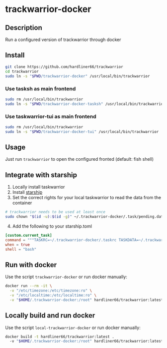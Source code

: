# trackwarrior-docker

## Description
Run a configured version of trackwarrior through docker

## Install
```sh
git clone https://github.com/hardliner66/trackwarrior
cd trackwarrior
sudo ln -s "$PWD/trackwarrior-docker" /usr/local/bin/trackwarrior
```

### Use tasksh as main frontend
```sh
sudo rm /usr/local/bin/trackwarrior
sudo ln -s "$PWD/trackwarrior-docker-tasksh" /usr/local/bin/trackwarrior
```

### Use taskwarrior-tui as main frontend
```sh
sudo rm /usr/local/bin/trackwarrior
sudo ln -s "$PWD/trackwarrior-docker-tui" /usr/local/bin/trackwarrior
```

## Usage
Just run `trackwarrior` to open the configured fronted (default: fish shell)

## Integrate with starship
1) Locally install taskwarrior
2) Install [starship](https://starship.rs/guide/#%F0%9F%9A%80-installation)
3) Set the correct rights for your local taskwarrior to read the data from the container
```sh
# trackwarrior needs to be used at least once
sudo chown "$(id -u):$(id -g)" ~/.trackwarrior-docker/.task/pending.data
```

4) Add the following to your starship.toml

```toml
[custom.current_task]
command = """TASKRC=~/.trackwarrior-docker/.taskrc TASKDATA=~/.trackwarrior-docker/.task unbuffer task starship-project | head -5 | tail -1 | sed "s/No matches./[No active task]/" | xargs"""
when = true
shell = "bash"
```

## Run with docker
Use the script `trackwarrior-docker` or run docker manually:
```sh
docker run --rm -it \
  -v "/etc/timezone:/etc/timezone:ro" \
  -v "/etc/localtime:/etc/localtime:ro" \
  -v "$HOME/.trackwarrior-docker:/root" hardliner66/trackwarrior:latest
```

## Locally build and run docker
Use the script `local-trackwarrior-docker` or run docker manually:
```sh
docker build -t hardliner66/trackwarrior:latest .
  -v "$HOME/.trackwarrior-docker:/root" hardliner66/trackwarrior:latest
```
